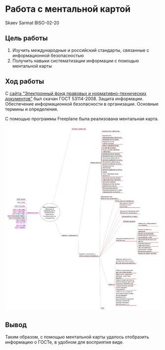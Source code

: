 # Работа с ментальной картой
Skaev Sarmat BISO-02-20

## Цель работы

1.  Изучить международные и российский стандарты, связанные с
    информационной безопасностью
2.  Получить навыки систематизации информации с помощью ментальной карты

## Ход работы

С [сайта “Электронный фонд правовых и нормативно-технических
документов”](https://docs.cntd.ru/document/1200075565) был скачан ГОСТ
53114-2008. Защита информации. Обеспечение информационной безопасности в
организации. Основные термины и определения.

С помощью программы Freeplane была реализована ментальная карта.

![](./scrinshots/map.png)

## Вывод

Таким образом, с помощью ментальной карты удалось отобразить информацию
о ГОСТе, в удобном для восприятия виде.
